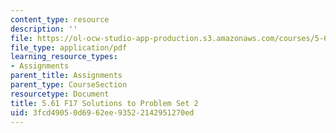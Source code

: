 ```yaml
---
content_type: resource
description: ''
file: https://ol-ocw-studio-app-production.s3.amazonaws.com/courses/5-61-physical-chemistry-fall-2017/3fcd49050d6962ee93522142951270ed_MIT5_61F17_pset2_soln.pdf
file_type: application/pdf
learning_resource_types:
- Assignments
parent_title: Assignments
parent_type: CourseSection
resourcetype: Document
title: 5.61 F17 Solutions to Problem Set 2
uid: 3fcd4905-0d69-62ee-9352-2142951270ed
---
```

